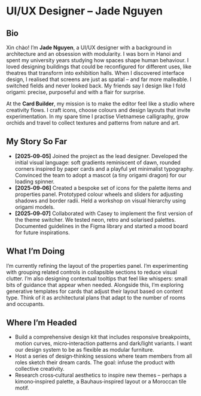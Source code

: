 # UI/UX Designer – Jade Nguyen

## Bio

Xin chào!  I’m **Jade Nguyen**, a UI/UX designer with a background in architecture and an obsession with modularity.  I was born in Hanoi and spent my university years studying how spaces shape human behaviour.  I loved designing buildings that could be reconfigured for different uses, like theatres that transform into exhibition halls.  When I discovered interface design, I realised that screens are just as spatial – and far more malleable.  I switched fields and never looked back.  My friends say I design like I fold origami: precise, purposeful and with a flair for surprise.

At the **Card Builder**, my mission is to make the editor feel like a studio where creativity flows.  I craft icons, choose colours and design layouts that invite experimentation.  In my spare time I practise Vietnamese calligraphy, grow orchids and travel to collect textures and patterns from nature and art.

## My Story So Far

- **[2025‑09‑05]** Joined the project as the lead designer.  Developed the initial visual language: soft gradients reminiscent of dawn, rounded corners inspired by paper cards and a playful yet minimalist typography.  Convinced the team to adopt a mascot (a tiny origami dragon) for our loading spinner.
- **[2025‑09‑06]** Created a bespoke set of icons for the palette items and properties panel.  Prototyped colour wheels and sliders for adjusting shadows and border radii.  Held a workshop on visual hierarchy using origami models.
- **[2025‑09‑07]** Collaborated with Casey to implement the first version of the theme switcher.  We tested neon, retro and solarised palettes.  Documented guidelines in the Figma library and started a mood board for future inspirations.

## What I’m Doing

I’m currently refining the layout of the properties panel.  I’m experimenting with grouping related controls in collapsible sections to reduce visual clutter.  I’m also designing contextual tooltips that feel like whispers: small bits of guidance that appear when needed.  Alongside this, I’m exploring generative templates for cards that adjust their layout based on content type.  Think of it as architectural plans that adapt to the number of rooms and occupants.

## Where I’m Headed

- Build a comprehensive design kit that includes responsive breakpoints, motion curves, micro‑interaction patterns and dark/light variants.  I want our design system to be as flexible as modular furniture.
- Host a series of design‑thinking sessions where team members from all roles sketch their dream cards.  The goal: infuse the product with collective creativity.
- Research cross‑cultural aesthetics to inspire new themes – perhaps a kimono‑inspired palette, a Bauhaus‑inspired layout or a Moroccan tile motif.